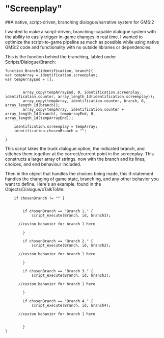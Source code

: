 # "Screenplay"
##A native, script-driven, branching dialogue/narrative system for GMS:2

I wanted to make a script-driven, branching-capable dialogue system with the ability to easily trigger in-game changes in real time. I wanted to optimize the script-to-game pipeline as much as possible while using native GMS:2 code and functionality with no outside libraries or dependencies.


This is the function behind the branching, labled under Scripts/Dialogue/Branch:
```
function Branch(identification, branch){
var tempArray = identification.screenplay;
var tempArrayEnd = [];


		array_copy(tempArrayEnd, 0, identification.screenplay, identification.counter, array_length_1d(identification.screenplay));
		array_copy(tempArray, identification.counter, branch, 0, array_length_1d(branch));
		array_copy(tempArray, identification.counter + array_length_1d(branch), tempArrayEnd, 0, array_length_1d(tempArrayEnd));
		
	identification.screenplay = tempArray;
	identification.chosenBranch = "";

}

```
This script takes the trunk dialogue option, the indicated branch, and stitches them together at the correct/current point in the screenplay. This constructs a larger array of strings, now with the branch and its lines, choices, and end behaviour included.

Then in the object that handles the choices being made, this if-statement handles the changing of game state, branching, and any other behavior you want to define. Here's an example, found in the Objects/Dialogue/oTalkToMe:

```
	if chosenBranch != "" {


	    if chosenBranch == "Branch 1." {
			script_execute(Branch, id, branch1);
      
      //custom behavior for branch 1 here
      
	    } 
	
		if chosenBranch == "Branch 2." {
			script_execute(Branch, id, branch2);
            
      //custom behavior for branch 1 here
      
	    }
	
	    if chosenBranch == "Branch 3." {
			script_execute(Branch, id, branch3);
            
      //custom behavior for branch 1 here
      
	    } 
	
		if chosenBranch == "Branch 4." {
			script_execute(Branch, id, branch4);
            
      //custom behavior for branch 1 here
      
		
		}
}

```
